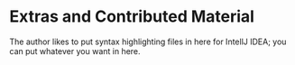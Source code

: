 # Extras and Contributed Material

The author likes to put syntax highlighting files in here for IntellJ IDEA; you can put whatever you want in here.

